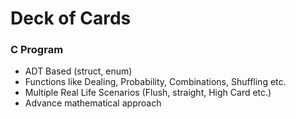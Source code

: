 # Deck of Cards 

### C Program
* ADT Based (struct, enum)
* Functions like Dealing, Probability, Combinations, Shuffling etc.
* Multiple Real Life Scenarios (Flush, straight, High Card etc.)
* Advance mathematical approach
